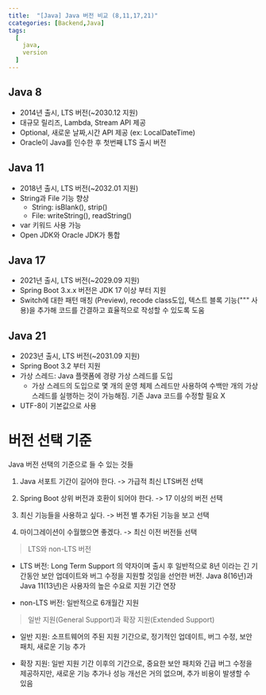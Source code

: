 ```yaml
---
title:  "[Java] Java 버전 비교 (8,11,17,21)"
ccategories: [Backend,Java]
tags:
  [
    java,
    version
  ] 
---
```


## Java 8
* 2014년 출시, LTS 버전(~2030.12 지원)
* 대규모 릴리즈, Lambda, Stream API 제공
* Optional, 새로운 날짜,시간 API 제공 (ex: LocalDateTime)
* Oracle이 Java를 인수한 후 첫번째 LTS 출시 버전

## Java 11
* 2018년 출시, LTS 버전(~2032.01 지원)
* String과 File 기능 향상
    * String: isBlank(), strip()    
    * File: writeString(), readString()
* var 키워드 사용 가능
* Open JDK와 Oracle JDK가 통합


## Java 17
* 2021년 출시, LTS 버전(~2029.09 지원)
* Spring Boot 3.x.x 버전은 JDK 17 이상 부터 지원
* Switch에 대한 패턴 매칭 (Preview), recode class도입, 텍스트 블록 기능(""" 사용)을 추가해 코드를 간결하고 효율적으로 작성할 수 있도록 도움


## Java 21
* 2023년 출시, LTS 버전(~2031.09 지원)
* Spring Boot 3.2 부터 지원
* 가상 스레드: Java 플랫폼에 경량 가상 스레드를 도입
    * 가상 스레드의 도입으로 몇 개의 운영 체제 스레드만 사용하여 수백만 개의 가상 스레드를 실행하는 것이 가능해짐. 기존 Java 코드를 수정할 필요 X
* UTF-8이 기본값으로 사용

# 버전 선택 기준
Java 버전 선택의 기준으로 들 수 있는 것들

1. Java 서포트 기간이 길어야 한다. -> 가급적 최신 LTS버전 선택

2. Spring Boot 상위 버전과 호환이 되어야 한다. -> 17 이상의 버전 선택

3. 최신 기능들을 사용하고 싶다. -> 버전 별 추가된 기능을 보고 선택

4. 마이그레이션이 수월했으면 좋겠다. -> 최신 이전 버전들 선택

>LTS와 non-LTS 버전

* LTS 버전: Long Term Support 의 약자이며 출시 후 일반적으로 8년 이라는 긴 기간동안 보안 업데이트와 버그 수정을 지원할 것임을 선언한 버전. Java 8(16년)과 Java 11(13년)은 사용자의 높은 수요로 지원 기간 연장

* non-LTS 버전: 일반적으로 6개월간 지원


> 일반 지원(General Support)과 확장 지원(Extended Support)

* 일반 지원: 소프트웨어의 주된 지원 기간으로, 정기적인 업데이트, 버그 수정, 보안 패치, 새로운 기능 추가

* 확장 지원: 일반 지원 기간 이후의 기간으로, 중요한 보안 패치와 긴급 버그 수정을 제공하지만, 새로운 기능 추가나 성능 개선은 거의 없으며, 추가 비용이 발생할 수 있음


